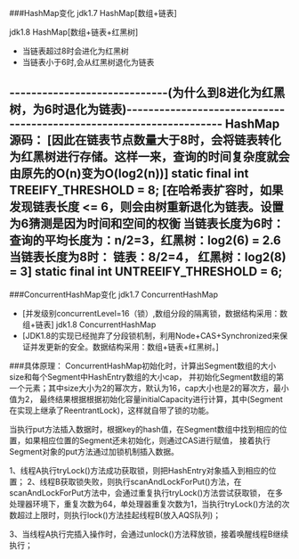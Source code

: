 ###HashMap变化
jdk1.7 HashMap[数组+链表]

jdk1.8 HashMap[数组+链表+红黑树]
- 当链表超过8时会进化为红黑树
- 当链表小于6时,会从红黑树退化为链表

-----------------------------(为什么到8进化为红黑树，为6时退化为链表)--------------------------------------------------------------------
HashMap源码：
[因此在链表节点数量大于8时，会将链表转化为红黑树进行存储。这样一来，查询的时间复杂度就会由原先的O(n)变为O(log2(n))]
static final int TREEIFY_THRESHOLD = 8; 
[在哈希表扩容时，如果发现链表长度 <= 6，则会由树重新退化为链表。设置为6猜测是因为时间和空间的权衡
当链表长度为6时：查询的平均长度为：n/2=3，红黑树：log2(6) = 2.6 
当链表长度为8时：
链表：8/2=4， 红黑树：log2(8) = 3]
static final int UNTREEIFY_THRESHOLD = 6;
--------------------------------------------------------------------------------------------------------------------------------

###ConcurrentHashMap变化
jdk1.7 ConcurrentHashMap
- [并发级别concurrentLevel=16（锁）,数组分段的隔离锁，数据结构采用：数组+链表]
jdk1.8 ConcurrentHashMap
- [JDK1.8的实现已经抛弃了分段锁机制，利用Node+CAS+Synchronized来保证并发更新的安全。数据结构采用：数组+链表+红黑树。]

###具体原理：
ConcurrentHashMap初始化时，计算出Segment数组的大小size和每个Segment中HashEntry数组的大小cap，
并初始化Segment数组的第一个元素；其中size大小为2的幂次方，默认为16，cap大小也是2的幂次方，最小值为2，
最终结果根据根据初始化容量initialCapacity进行计算，其中(Segment在实现上继承了ReentrantLock)，这样就自带了锁的功能。

当执行put方法插入数据时，根据key的hash值，在Segment数组中找到相应的位置，如果相应位置的Segment还未初始化，则通过CAS进行赋值，
接着执行Segment对象的put方法通过加锁机制插入数据。

1、线程A执行tryLock()方法成功获取锁，则把HashEntry对象插入到相应的位置；
2、线程B获取锁失败，则执行scanAndLockForPut()方法，在scanAndLockForPut方法中，会通过重复执行tryLock()方法尝试获取锁，
在多处理器环境下，重复次数为64，单处理器重复次数为1，当执行tryLock()方法的次数超过上限时，则执行lock()方法挂起线程B(放入AQS队列)；

3、当线程A执行完插入操作时，会通过unlock()方法释放锁，接着唤醒线程B继续执行；



